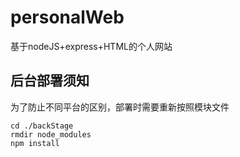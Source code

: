 # personalWeb
 基于nodeJS+express+HTML的个人网站

## 后台部署须知
为了防止不同平台的区别，部署时需要重新按照模块文件
```
cd ./backStage
rmdir node_modules
npm install
```